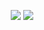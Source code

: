 <p align="center">
  <img src="https://github.com/JamesMcCarthy79/Home-Assistant-Config/blob/master/config/packages/github/Node-RED-Flow/Github%20Flow%20Pics/Github%201.png"/>
  <img src="https://github.com/JamesMcCarthy79/Home-Assistant-Config/blob/master/config/packages/github/Node-RED-Flow/Github%20Flow%20Pics/Github%202.png"/>
</p>
